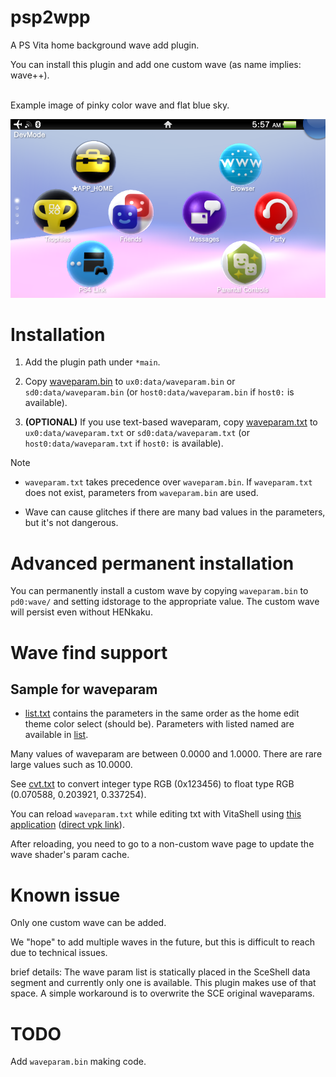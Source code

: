 # psp2wpp

A PS Vita home background wave add plugin.

You can install this plugin and add one custom wave (as name implies: wave++).

<br>
Example image of pinky color wave and flat blue sky.

![image0.png](https://github.com/Princess-of-Sleeping/psp2wpp/blob/master/preset/image0.png)

# Installation

1. Add the plugin path under `*main`.

2. Copy [waveparam.bin](https://github.com/Princess-of-Sleeping/psp2wpp/blob/master/preset/waveparam.bin) to `ux0:data/waveparam.bin` or `sd0:data/waveparam.bin` (or `host0:data/waveparam.bin` if `host0:` is available).

3. **(OPTIONAL)** If you use text-based waveparam, copy [waveparam.txt](https://github.com/Princess-of-Sleeping/psp2wpp/blob/master/preset/waveparam.txt) to `ux0:data/waveparam.txt` or `sd0:data/waveparam.txt` (or `host0:data/waveparam.txt` if `host0:` is available).

Note

- `waveparam.txt` takes precedence over `waveparam.bin`. If `waveparam.txt` does not exist, parameters from `waveparam.bin` are used.

- Wave can cause glitches if there are many bad values in the parameters, but it's not dangerous.

# Advanced permanent installation

You can permanently install a custom wave by copying `waveparam.bin` to `pd0:wave/` and setting idstorage to the appropriate value. The custom wave will persist even without HENkaku.

# Wave find support

## Sample for waveparam

- [list.txt](https://github.com/Princess-of-Sleeping/psp2wpp/blob/master/color/list.txt) contains the parameters in the same order as the home edit theme color select (should be). Parameters with listed named are available in [list](https://github.com/Princess-of-Sleeping/psp2wpp/blob/master/color/list/).

Many values of waveparam are between 0.0000 and 1.0000. There are rare large values such as 10.0000.

See [cvt.txt](https://github.com/Princess-of-Sleeping/psp2wpp/blob/master/color/cvt.txt) to convert integer type RGB (0x123456) to float type RGB (0.070588, 0.203921, 0.337254).

You can reload `waveparam.txt` while editing txt with VitaShell using [this application](https://github.com/Princess-of-Sleeping/psp2wpp-reload/) ([direct vpk link](https://github.com/Princess-of-Sleeping/psp2wpp-reload/releases/download/v1.0/psp2wpp_reload.vpk)).

After reloading, you need to go to a non-custom wave page to update the wave shader's param cache.

# Known issue

Only one custom wave can be added.

  We "hope" to add multiple waves in the future, but this is difficult to reach due to technical issues.

  brief details: The wave param list is statically placed in the SceShell data segment and currently only one is available. This plugin makes use of that space. A simple workaround is to overwrite the SCE original waveparams.

# TODO

Add `waveparam.bin` making code.